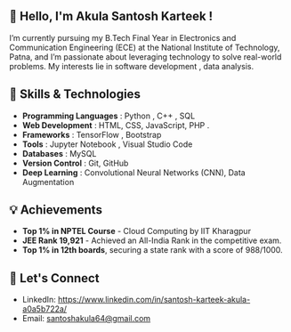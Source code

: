 ## 👋 Hello, I'm Akula Santosh Karteek !
I’m currently pursuing my B.Tech Final Year in Electronics and Communication Engineering (ECE) at the National Institute of Technology, Patna, and I’m passionate about leveraging technology to solve real-world problems. My interests lie in software development , data analysis.
## 🚀 Skills & Technologies
* **Programming Languages** : Python , C++ , SQL
* **Web Development** : HTML, CSS, JavaScript, PHP .
* **Frameworks** : TensorFlow , Bootstrap
* **Tools** : Jupyter Notebook , Visual Studio Code
* **Databases** : MySQL
* **Version Control** : Git, GitHub
* **Deep Learning** : Convolutional Neural Networks (CNN), Data Augmentation
## 💡 Achievements
* **Top 1% in NPTEL Course** - Cloud Computing by IIT Kharagpur
* **JEE Rank 19,921** - Achieved an All-India Rank in the competitive exam.
* **Top 1% in 12th boards**, securing a state rank with a score of 988/1000.
## 🌱 Let's Connect
* LinkedIn: https://www.linkedin.com/in/santosh-karteek-akula-a0a5b722a/
* Email: santoshakula64@gmail.com
